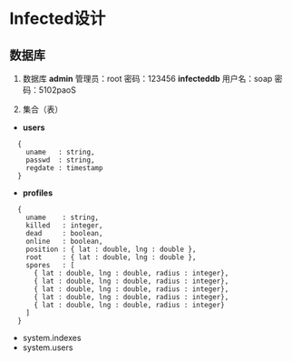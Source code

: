 # Infected设计
## 数据库
1. 数据库
  __admin__      管理员：root 密码：123456
  __infecteddb__ 用户名：soap 密码：5102paoS

1. 集合（表）
- __users__
```
  {
    uname   : string,
    passwd  : string,
    regdate : timestamp
  }
```

- __profiles__
```
  {
    uname    : string,
    killed   : integer,
    dead     : boolean,
    online   : boolean,
    position : { lat : double, lng : double },
    root     : { lat : double, lng : double },
    spores   : [
      { lat : double, lng : double, radius : integer},
      { lat : double, lng : double, radius : integer},
      { lat : double, lng : double, radius : integer},
      { lat : double, lng : double, radius : integer},
      { lat : double, lng : double, radius : integer}
    ]
  }
```

- system.indexes
- system.users
